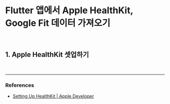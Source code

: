 # Flutter 앱에서 Apple HealthKit, Google Fit 데이터 가져오기

<br>

## 1. Apple HealthKit 셋업하기

<br>

---

### References

- [Setting Up HealthKit | Apple Developer](https://developer.apple.com/documentation/healthkit/setting_up_healthkit)
